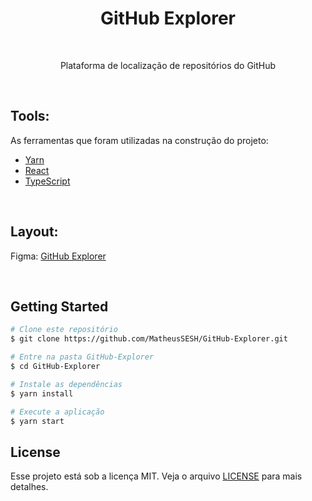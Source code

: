 <div align="center">
    <h1>GitHub Explorer</h1>
</br>

Plataforma de localização de repositórios do GitHub

</div>

<div>

</br>

<h2>Tools:</h2>
<p>As ferramentas que foram utilizadas na construção do projeto:</p>

* [Yarn](https://classic.yarnpkg.com/lang/en/)
* [React](https://reactjs.org)
* [TypeScript](https://www.typescriptlang.org)

</br>

<h2>Layout:</h2>

Figma: [GitHub Explorer](https://www.figma.com/file/HOCmxfrElzLpI75LdzFLia/Github-Explorer?node-id=0%3A1)

</br>

<h2>Getting Started</h2>

```bash
# Clone este repositório
$ git clone https://github.com/MatheusSESH/GitHub-Explorer.git

# Entre na pasta GitHub-Explorer
$ cd GitHub-Explorer

# Instale as dependências
$ yarn install

# Execute a aplicação
$ yarn start
```

<h2>License</h2>

<p>Esse projeto está sob a licença MIT. Veja o arquivo <a href="https://github.com/MatheusSESH/GitHub-Explorer/edit/master/license">LICENSE</a> para mais detalhes.</p>
</div>
